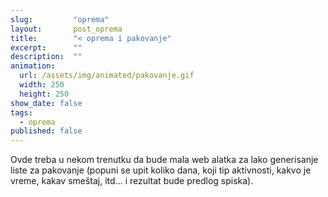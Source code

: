 ```yaml
---
slug:         "oprema"
layout:       post_oprema
title:        "< oprema i pakovanje"
excerpt:      ""
description:  ""
animation:
  url: /assets/img/animated/pakovanje.gif
  width: 250
  height: 250
show_date: false
tags:
  - oprema
published: false
---
```


Ovde treba u nekom trenutku da bude mala web alatka za lako generisanje liste za pakovanje (popuni se upit koliko
dana, koji tip aktivnosti, kakvo je vreme, kakav smeštaj, itd... i rezultat bude predlog spiska).